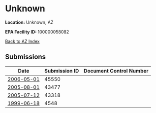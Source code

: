 # Unknown

**Location:** Unknown, AZ

**EPA Facility ID:** 100000058082

[Back to AZ Index](../../index.md)

## Submissions

| Date | Submission ID | Document Control Number |
|------|--------------|-------------------------|
| [2006-05-01](submissions/45550.md) | 45550 |  |
| [2005-08-01](submissions/43477.md) | 43477 |  |
| [2005-07-12](submissions/43318.md) | 43318 |  |
| [1999-06-18](submissions/4548.md) | 4548 |  |

